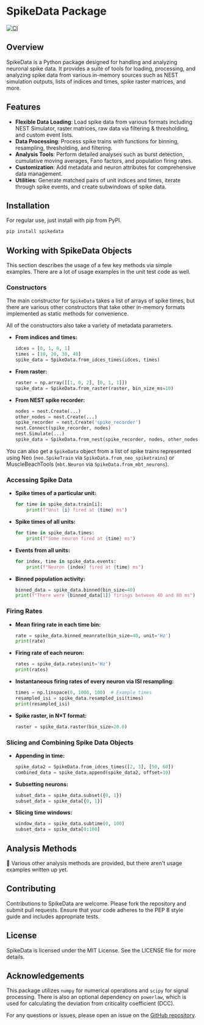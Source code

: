 # SpikeData Package

[![CI](https://github.com/braingeneers/SpikeData/actions/workflows/ci.yml/badge.svg)](https://github.com/braingeneers/SpikeData/actions/workflows/ci.yml)

## Overview

SpikeData is a Python package designed for handling and analyzing neuronal spike data. It provides a suite of tools for loading, processing, and analyzing spike data from various in-memory sources such as NEST simulation outputs, lists of indices and times, spike raster matrices, and more.

## Features

- **Flexible Data Loading**: Load spike data from various formats including NEST Simulator, raster matrices, raw data via filtering & thresholding, and custom event lists.
- **Data Processing**: Process spike trains with functions for binning, resampling, thresholding, and filtering.
- **Analysis Tools**: Perform detailed analyses such as burst detection, cumulative moving averages, Fano factors, and population firing rates.
- **Customization**: Add metadata and neuron attributes for comprehensive data management.
- **Utilities**: Generate matched pairs of unit indices and times, iterate through spike events, and create subwindows of spike data.

## Installation

For regular use, just install with pip from PyPI.

```bash
pip install spikedata
```

## Working with SpikeData Objects

This section describes the usage of a few key methods via simple examples. There are a lot of usage examples in the unit test code as well.

### Constructors

The main constructor for `SpikeData` takes a list of arrays of spike times, but there are various other constructors that take other in-memory formats implemented as static methods for convenience.

All of the constructors also take a variety of metadata parameters.

- **From indices and times:**

    ```python
    idces = [0, 1, 0, 1]
    times = [10, 20, 30, 40]
    spike_data = SpikeData.from_idces_times(idces, times)
    ```

- **From raster:**

    ```python
    raster = np.array([[1, 0, 2], [0, 1, 1]])
    spike_data = SpikeData.from_raster(raster, bin_size_ms=10)
    ```

- **From NEST spike recorder:**

    ```python
    nodes = nest.Create(...)
    other_nodes = nest.Create(...)
    spike_recorder = nest.Create('spike_recorder')
    nest.Connect(spike_recorder, nodes)
    nest.Simulate(...)
    spike_data = SpikeData.from_nest(spike_recorder, nodes, other_nodes)
    ```

You can also get a `SpikeData` object from a list of spike trains represented using Neo (`neo.SpikeTrain` via `SpikeData.from_neo_spiketrains`) or MuscleBeachTools (`mbt.Neuron` via `SpikeData.from_mbt_neurons`).

### Accessing Spike Data

- **Spike times of a particular unit:**

    ```python
    for time in spike_data.train[i]:
        print(f"Unit {i} fired at {time} ms")
    ```

- **Spike times of all units:**

    ```python
    for time in spike_data.times:
        print(f"Some neuron fired at {time} ms")
    ```

- **Events from all units:**

    ```python
    for index, time in spike_data.events:
        print(f"Neuron {index} fired at {time} ms")
    ```

- **Binned population activity:**

    ```python
    binned_data = spike_data.binned(bin_size=40)
    print(f"There were {binned_data[1]} firings between 40 and 80 ms")
    ```

### Firing Rates

- **Mean firing rate in each time bin:**

    ```python
    rate = spike_data.binned_meanrate(bin_size=40, unit='Hz')
    print(rate)
    ```

- **Firing rate of each neuron:**

    ```python
    rates = spike_data.rates(unit='Hz')
    print(rates)
    ```

- **Instantaneous firing rates of every neuron via ISI resampling:**

    ```python
    times = np.linspace(0, 1000, 100)  # Example times
    resampled_isi = spike_data.resampled_isi(times)
    print(resampled_isi)
    ```

- **Spike raster, in N×T format:**

    ```python
    raster = spike_data.raster(bin_size=20.0)
    ```

### Slicing and Combining Spike Data Objects

- **Appending in time:**

    ```python
    spike_data2 = SpikeData.from_idces_times([2, 3], [50, 60])
    combined_data = spike_data.append(spike_data2, offset=10)
    ```

- **Subsetting neurons:**

    ```python
    subset_data = spike_data.subset({0, 1})
    subset_data = spike_data[{0, 1}]
    ```

- **Slicing time windows:**

    ```python
    window_data = spike_data.subtime(0, 100)
    subset_data = spike_data[0:100]
    ```

## Analysis Methods

🚧 Various other analysis methods are provided, but there aren't usage examples written up yet.

## Contributing

Contributions to SpikeData are welcome. Please fork the repository and submit pull requests. Ensure that your code adheres to the PEP 8 style guide and includes appropriate tests.

## License

SpikeData is licensed under the MIT License. See the LICENSE file for more details.

## Acknowledgements

This package utilizes `numpy` for numerical operations and `scipy` for signal processing. There is also an optional dependency on `powerlaw`, which is used for calculating the deviation from criticality coefficient (DCC).

For any questions or issues, please open an issue on the [GitHub repository](https://github.com/your-repo/spikedata).
